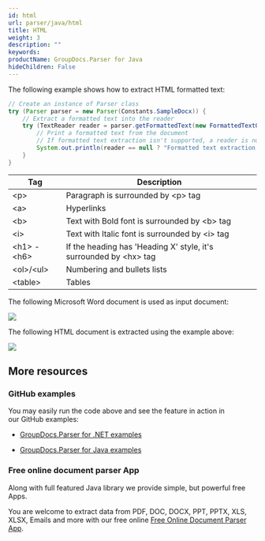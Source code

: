 ```yaml
---
id: html
url: parser/java/html
title: HTML
weight: 3
description: ""
keywords: 
productName: GroupDocs.Parser for Java
hideChildren: False
---
```

The following example shows how to extract HTML formatted text:

```java
// Create an instance of Parser class
try (Parser parser = new Parser(Constants.SampleDocx)) {
    // Extract a formatted text into the reader
    try (TextReader reader = parser.getFormattedText(new FormattedTextOptions(FormattedTextMode.Html))) {
        // Print a formatted text from the document
        // If formatted text extraction isn't supported, a reader is null
        System.out.println(reader == null ? "Formatted text extraction isn't suppported" : reader.readToEnd());
    }
}
```

| Tag | Description |
| --- | --- |
| &lt;p&gt; | Paragraph is surrounded by &lt;p&gt; tag |
| &lt;a&gt; | Hyperlinks |
| &lt;b&gt; | Text with Bold font is surrounded by &lt;b&gt; tag |
| &lt;i&gt; | Text with Italic font is surrounded by &lt;i&gt; tag |
| &lt;h1&gt; - &lt;h6&gt; | If the heading has 'Heading X' style, it's surrounded by &lt;hx&gt; tag |
| &lt;ol&gt;/&lt;ul&gt; | Numbering and bullets lists |
| &lt;table&gt; | Tables |

The following Microsoft Word document is used as input document:

![](parser/java/images/html.png)

The following HTML document is extracted using the example above:

![](parser/java/images/html_1.png)

## More resources

### GitHub examples

You may easily run the code above and see the feature in action in our GitHub examples:

*   [GroupDocs.Parser for .NET examples](https://github.com/groupdocs-parser/GroupDocs.Parser-for-.NET)
    
*   [GroupDocs.Parser for Java examples](https://github.com/groupdocs-parser/GroupDocs.Parser-for-Java)
    

### Free online document parser App

Along with full featured Java library we provide simple, but powerful free Apps.

You are welcome to extract data from PDF, DOC, DOCX, PPT, PPTX, XLS, XLSX, Emails and more with our free online [Free Online Document Parser App](https://products.groupdocs.app/parser).
